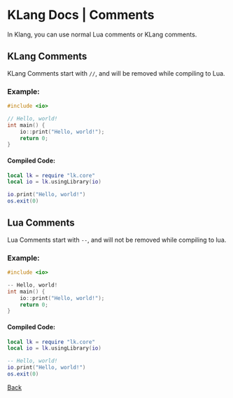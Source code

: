 # KLang Docs | Comments

In Klang, you can use normal Lua comments or KLang comments.

## KLang Comments

KLang Comments start with `//`, and will be removed while compiling to Lua.

### Example:

```c++
#include <io>

// Hello, world!
int main() {
    io::print("Hello, world!");
    return 0;
}

```

#### Compiled Code:

```lua
local lk = require "lk.core"
local io = lk.usingLibrary(io)

io.print("Hello, world!")
os.exit(0)
```

## Lua Comments

Lua Comments start with `--`, and will not be removed while compiling to lua.

### Example:

``` c++
#include <io>

-- Hello, world!
int main() {
    io::print("Hello, world!");
    return 0;
}

```

#### Compiled Code:

```lua
local lk = require "lk.core"
local io = lk.usingLibrary(io)

-- Hello, world!
io.print("Hello, world!")
os.exit(0)
```

[Back](./)
